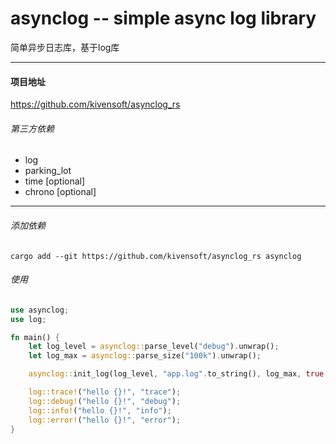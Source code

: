 # asynclog -- simple async log library
简单异步日志库，基于log库

---
#### 项目地址
<https://github.com/kivensoft/asynclog_rs>

###### 第三方依赖
* log
* parking_lot
* time [optional]
* chrono [optional]

---
###### 添加依赖
`cargo add --git https://github.com/kivensoft/asynclog_rs asynclog`
###### 使用
```rust
use asynclog;
use log;

fn main() {
	let log_level = asynclog::parse_level("debug").unwrap();
	let log_max = asynclog::parse_size("100k").unwrap();

	asynclog::init_log(log_level, "app.log".to_string(), log_max, true, true).unwrap();

	log::trace!("hello {}!", "trace");
	log::debug!("hello {}!", "debug");
	log::info!("hello {}!", "info");
	log::error!("hello {}!", "error");
}
```

